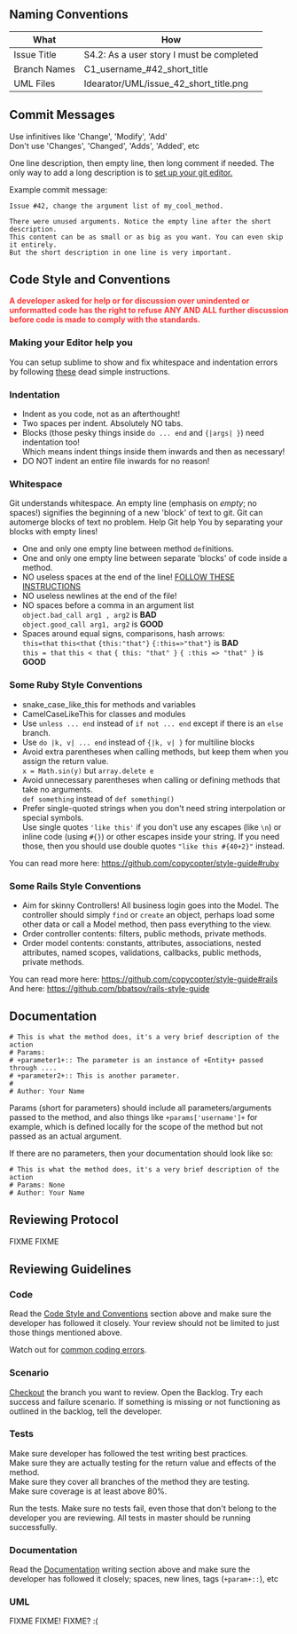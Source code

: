 ## Naming Conventions

<table>
<thead>
<tr><th>What</th><th>How</th></tr>
</thead>
<tbody>
<tr><td>Issue Title</td><td>S4.2: As a user story I must be completed</td></tr>
<tr><td>Branch Names</td><td>C1_username_#42_short_title</td>
<tr><td>UML Files</td><td>Idearator/UML/issue_42_short_title.png</td></tr>
</tbody>
</table>

## Commit Messages
Use infinitives like 'Change', 'Modify', 'Add'  
Don't use 'Changes', 'Changed', 'Adds', 'Added', etc

One line description, then empty line, then long comment if needed. The only way to add a long description is to [set up your git editor.](https://github.com/DevYah/coolsoft-13/wiki/Configuring-Your-Environment#git)

Example commit message:
```
Issue #42, change the argument list of my_cool_method.

There were unused arguments. Notice the empty line after the short description.
This content can be as small or as big as you want. You can even skip it entirely.
But the short description in one line is very important.
```
 
## Code Style and Conventions
<font color="#FF3636"><b>A developer asked for help or for discussion over unindented or unformatted code has the right to refuse ANY AND ALL further discussion before code is made to comply with the standards.</b></font>

### Making your Editor help you
You can setup sublime to show and fix whitespace and indentation errors by following [these](https://github.com/DevYah/coolsoft-13/wiki/Configuring-Your-Environment#configuring-sublime) dead simple instructions.

### Indentation
- Indent as you code, not as an afterthought!
- Two spaces per indent. Absolutely NO tabs.
- Blocks (those pesky things inside `do ... end` and `{|args| }`) need indentation too!  
    Which means indent things inside them inwards and then as necessary!
- DO NOT indent an entire file inwards for no reason!

### Whitespace
Git understands whitespace. An empty line (emphasis on *empty*; no spaces!) signifies the beginning of a new 'block' of text to git. Git can automerge blocks of text no problem. Help Git help You by separating your blocks with empty lines!

- One and only one empty line between method `def`initions.
- One and only one empty line between separate 'blocks' of code inside a method.
- NO useless spaces at the end of the line! [FOLLOW THESE INSTRUCTIONS](https://github.com/DevYah/coolsoft-13/wiki/Configuring-Your-Environment#configuring-sublime)
- NO useless newlines at the end of the file!
- NO spaces before a comma in an argument list  
    `object.bad_call arg1 , arg2` is **BAD**  
    `object.good_call arg1, arg2` is **GOOD**
- Spaces around equal signs, comparisons, hash arrows:  
    `this=that` `this<that` `{this:"that"}` `{:this=>"that"}` is **BAD**  
    `this = that` `this < that` `{ this: "that" }` `{ :this => "that" }` is **GOOD**

### Some Ruby Style Conventions
- snake_case_like_this for methods and variables
- CamelCaseLikeThis for classes and modules
- Use `unless ... end` instead of `if not ... end` except if there is an `else` branch.
- Use `do |k, v| ... end` instead of `{|k, v| }` for multiline blocks
- Avoid extra parentheses when calling methods, but keep them when you assign the return value.  
    `x = Math.sin(y)` but `array.delete e`
- Avoid unnecessary parentheses when calling or defining methods that take no arguments.  
    `def something` instead of `def something()`
- Prefer single-quoted strings when you don't need string interpolation or special symbols.  
    Use single quotes `'like this'` if you don't use any escapes (like `\n`) or inline code (using `#{}`) or other escapes inside your string. If you need those, then you should use double quotes `"like this #{40+2}"` instead.

You can read more here: https://github.com/copycopter/style-guide#ruby

### Some Rails Style Conventions
- Aim for skinny Controllers!
    All business login goes into the Model. The controller should simply `find` or `create` an object, perhaps load some other data or call a Model method, then pass everything to the view.
- Order controller contents: filters, public methods, private methods.
- Order model contents: constants, attributes, associations, nested attributes, named scopes, validations, callbacks, public methods, private methods.

You can read more here: https://github.com/copycopter/style-guide#rails   
And here: https://github.com/bbatsov/rails-style-guide

## Documentation
```
# This is what the method does, it's a very brief description of the action
# Params:
# +parameter1+:: The parameter is an instance of +Entity+ passed through ....
# +parameter2+:: This is another parameter.
#
# Author: Your Name
```
Params (short for parameters) should include all parameters/arguments passed to the method, and also things like `+params['username']+` for example, which is defined locally for the scope of the method but not passed as an actual argument.

If there are no parameters, then your documentation should look like so:
```
# This is what the method does, it's a very brief description of the action
# Params: None
# Author: Your Name
```

## Reviewing Protocol
FIXME FIXME

## Reviewing Guidelines
### Code
Read the [Code Style and Conventions](Conventions-and-Guidelines#code-style-and-conventions) section above and make sure the developer has followed it closely. Your review should not be limited to just those things mentioned above.

Watch out for [common coding errors](https://github.com/DevYah/coolsoft-13/wiki/Common-Coding-Errors).

### Scenario
[Checkout](Git-CheatSheet#pull-other-branches) the branch you want to review. Open the Backlog. Try each success and failure scenario. If something is missing or not functioning as outlined in the backlog, tell the developer.

### Tests
Make sure developer has followed the test writing best practices.  
Make sure they are actually testing for the return value and effects of the method.  
Make sure they cover all branches of the method they are testing.  
Make sure coverage is at least above 80%.  

Run the tests. Make sure no tests fail, even those that don't belong to the developer you are reviewing. All tests in master should be running successfully.

### Documentation
Read the [Documentation](Conventions-and-Guidelines#documentation) writing section above and make sure the developer has followed it closely; spaces, new lines, tags (`+param+::`), etc

### UML
FIXME FIXME! FIXME? :(